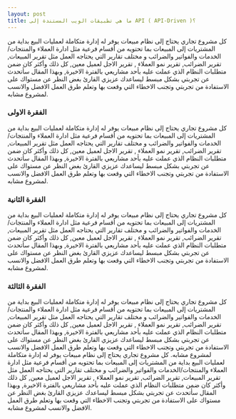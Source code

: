 ```yaml
---
layout: post
title: ما هي تطبيقات الويب المستندة إلى API ( API-Driven )؟
---
```


كل مشروع تجاري يحتاج إلى نظام مبيعات يوفر له إدارة متكاملة لعمليات البيع بداية من المشتريات إلى المبيعات بما تحتويه من  أقسام فرعية مثل ادارة العملاء  والمنتجات/الخدمات والفواتير والضرائب و مختلف تقارير التي يحتاجه العمل مثل تقرير المبيعات, تقرير الضرائب, تقرير نمو العملاء , تقرير الاجل لعميل معين, كل ذلك وأكثر كان ضمن متطلبات النظام الذي عملت عليه بأحد مشاريعي بالفترة الاخيرة, وبهذا المقال سأتحدث عن تجربتي بشكل مبسط ليساعدك عزيزي القارئ بغض النظر عن مستواك على الاستفادة من تجربتي وتجنب الاخطاء التي وقعت بها وتعلم طرق العمل الافضل والانسب لمشروع مشابه. 


### الفقرة الاولى

كل مشروع تجاري يحتاج إلى نظام مبيعات يوفر له إدارة متكاملة لعمليات البيع بداية من المشتريات إلى المبيعات بما تحتويه من  أقسام فرعية مثل ادارة العملاء  والمنتجات/الخدمات والفواتير والضرائب و مختلف تقارير التي يحتاجه العمل مثل تقرير المبيعات, تقرير الضرائب, تقرير نمو العملاء , تقرير الاجل لعميل معين, كل ذلك وأكثر كان ضمن متطلبات النظام الذي عملت عليه بأحد مشاريعي بالفترة الاخيرة, وبهذا المقال سأتحدث عن تجربتي بشكل مبسط ليساعدك عزيزي القارئ بغض النظر عن مستواك على الاستفادة من تجربتي وتجنب الاخطاء التي وقعت بها وتعلم طرق العمل الافضل والانسب لمشروع مشابه. 

### الفقرة الثانية

كل مشروع تجاري يحتاج إلى نظام مبيعات يوفر له إدارة متكاملة لعمليات البيع بداية من المشتريات إلى المبيعات بما تحتويه من  أقسام فرعية مثل ادارة العملاء  والمنتجات/الخدمات والفواتير والضرائب و مختلف تقارير التي يحتاجه العمل مثل تقرير المبيعات, تقرير الضرائب, تقرير نمو العملاء , تقرير الاجل لعميل معين, كل ذلك وأكثر كان ضمن متطلبات النظام الذي عملت عليه بأحد مشاريعي بالفترة الاخيرة, وبهذا المقال سأتحدث عن تجربتي بشكل مبسط ليساعدك عزيزي القارئ بغض النظر عن مستواك على الاستفادة من تجربتي وتجنب الاخطاء التي وقعت بها وتعلم طرق العمل الافضل والانسب لمشروع مشابه. 


### الفقرة الثالثة

كل مشروع تجاري يحتاج إلى نظام مبيعات يوفر له إدارة متكاملة لعمليات البيع بداية من المشتريات إلى المبيعات بما تحتويه من  أقسام فرعية مثل ادارة العملاء  والمنتجات/الخدمات والفواتير والضرائب و مختلف تقارير التي يحتاجه العمل مثل تقرير المبيعات, تقرير الضرائب, تقرير نمو العملاء , تقرير الاجل لعميل معين, كل ذلك وأكثر كان ضمن متطلبات النظام الذي عملت عليه بأحد مشاريعي بالفترة الاخيرة, وبهذا المقال سأتحدث عن تجربتي بشكل مبسط ليساعدك عزيزي القارئ بغض النظر عن مستواك على الاستفادة من تجربتي وتجنب الاخطاء التي وقعت بها وتعلم طرق العمل الافضل والانسب لمشروع مشابه. 
كل مشروع تجاري يحتاج إلى نظام مبيعات يوفر له إدارة متكاملة لعمليات البيع بداية من المشتريات إلى المبيعات بما تحتويه من  أقسام فرعية مثل ادارة العملاء  والمنتجات/الخدمات والفواتير والضرائب و مختلف تقارير التي يحتاجه العمل مثل تقرير المبيعات, تقرير الضرائب, تقرير نمو العملاء , تقرير الاجل لعميل معين, كل ذلك وأكثر كان ضمن متطلبات النظام الذي عملت عليه بأحد مشاريعي بالفترة الاخيرة, وبهذا المقال سأتحدث عن تجربتي بشكل مبسط ليساعدك عزيزي القارئ بغض النظر عن مستواك على الاستفادة من تجربتي وتجنب الاخطاء التي وقعت بها وتعلم طرق العمل الافضل والانسب لمشروع مشابه. 
